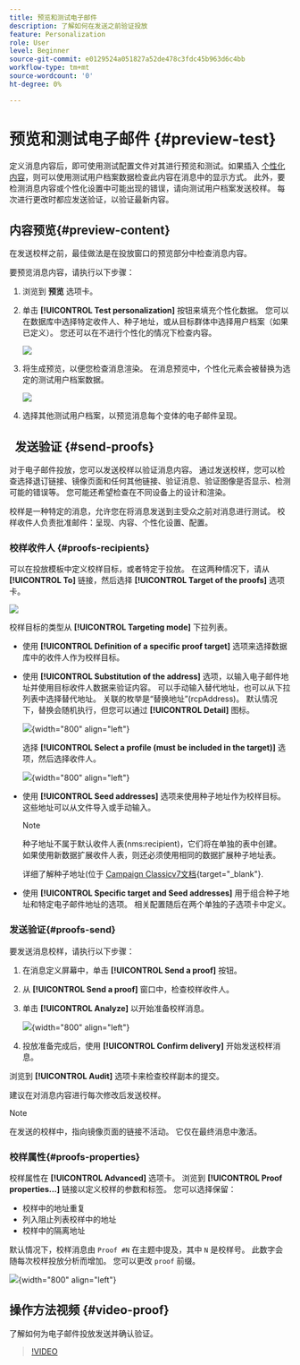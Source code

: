 ```yaml
---
title: 预览和测试电子邮件
description: 了解如何在发送之前验证投放
feature: Personalization
role: User
level: Beginner
source-git-commit: e0129524a051827a52de478c3fdc45b963d6c4bb
workflow-type: tm+mt
source-wordcount: '0'
ht-degree: 0%

---
```


# 预览和测试电子邮件 {#preview-test}

定义消息内容后，即可使用测试配置文件对其进行预览和测试。如果插入 [个性化内容](personalize.md)，则可以使用测试用户档案数据检查此内容在消息中的显示方式。 此外，要检测消息内容或个性化设置中可能出现的错误，请向测试用户档案发送校样。 每次进行更改时都应发送验证，以验证最新内容。

## 内容预览{#preview-content}

在发送校样之前，最佳做法是在投放窗口的预览部分中检查消息内容。

要预览消息内容，请执行以下步骤：

1. 浏览到 **预览** 选项卡。
1. 单击 **[!UICONTROL Test personalization]** 按钮来填充个性化数据。 您可以在数据库中选择特定收件人、种子地址，或从目标群体中选择用户档案（如果已定义）。 您还可以在不进行个性化的情况下检查内容。

   ![](assets/test-personalization.png)

1. 将生成预览，以便您检查消息渲染。 在消息预览中，个性化元素会被替换为选定的测试用户档案数据。

   ![](assets/test-personalization-with-a-recipient.png)

1. 选择其他测试用户档案，以预览消息每个变体的电子邮件呈现。

##   发送验证 {#send-proofs}

对于电子邮件投放，您可以发送校样以验证消息内容。 通过发送校样，您可以检查选择退订链接、镜像页面和任何其他链接、验证消息、验证图像是否显示、检测可能的错误等。 您可能还希望检查在不同设备上的设计和渲染。

校样是一种特定的消息，允许您在将消息发送到主受众之前对消息进行测试。 校样收件人负责批准邮件：呈现、内容、个性化设置、配置。

### 校样收件人 {#proofs-recipients}

可以在投放模板中定义校样目标，或者特定于投放。 在这两种情况下，请从 **[!UICONTROL To]** 链接，然后选择 **[!UICONTROL Target of the proofs]** 选项卡。

![](assets/target-of-proofs.png)

校样目标的类型从 **[!UICONTROL Targeting mode]** 下拉列表。

* 使用 **[!UICONTROL Definition of a specific proof target]** 选项来选择数据库中的收件人作为校样目标。
* 使用 **[!UICONTROL Substitution of the address]** 选项，以输入电子邮件地址并使用目标收件人数据来验证内容。 可以手动输入替代地址，也可以从下拉列表中选择替代地址。 关联的枚举是“替换地址”(rcpAddress)。
默认情况下，替换会随机执行，但您可以通过  **[!UICONTROL Detail]** 图标。

   ![](assets/target-of-proofs-substitution-details.png){width="800" align="left"}

   选择 **[!UICONTROL Select a profile (must be included in the target)]** 选项，然后选择收件人。

   ![](assets/target-of-proofs-substitution.png){width="800" align="left"}


* 使用 **[!UICONTROL Seed addresses]**  选项来使用种子地址作为校样目标。 这些地址可以从文件导入或手动输入。

   >[!NOTE]
   >
   >种子地址不属于默认收件人表(nms:recipient)，它们将在单独的表中创建。 如果使用新数据扩展收件人表，则还必须使用相同的数据扩展种子地址表。

   详细了解种子地址(位于 [Campaign Classicv7文档](https://experienceleague.adobe.com/docs/campaign-classic/using/sending-messages/using-seed-addresses/about-seed-addresses.htmll){target="_blank"}.

* 使用 **[!UICONTROL Specific target and Seed addresses]** 用于组合种子地址和特定电子邮件地址的选项。 相关配置随后在两个单独的子选项卡中定义。

### 发送验证{#proofs-send}

要发送消息校样，请执行以下步骤：

1. 在消息定义屏幕中，单击 **[!UICONTROL Send a proof]** 按钮。
1. 从 **[!UICONTROL Send a proof]** 窗口中，检查校样收件人。
1. 单击 **[!UICONTROL Analyze]** 以开始准备校样消息。

   ![](assets/send-proof-analyze.png){width="800" align="left"}

1. 投放准备完成后，使用 **[!UICONTROL Confirm delivery]** 开始发送校样消息。

浏览到 **[!UICONTROL Audit]** 选项卡来检查校样副本的提交。

建议在对消息内容进行每次修改后发送校样。

>[!NOTE]
>
>在发送的校样中，指向镜像页面的链接不活动。 它仅在最终消息中激活。

### 校样属性{#proofs-properties}

校样属性在 **[!UICONTROL Advanced]** 选项卡。 浏览到 **[!UICONTROL Proof properties...]** 链接以定义校样的参数和标签。 您可以选择保留：

* 校样中的地址重复
* 列入阻止列表校样中的地址
* 校样中的隔离地址

默认情况下，校样消息由 `Proof #N` 在主题中提及，其中 `N` 是校样号。 此数字会随每次校样投放分析而增加。 您可以更改 `proof` 前缀。

![](assets/proof-parameters.png){width="800" align="left"}


## 操作方法视频 {#video-proof}

了解如何为电子邮件投放发送并确认验证。

>[!VIDEO](https://video.tv.adobe.com/v/333404)
